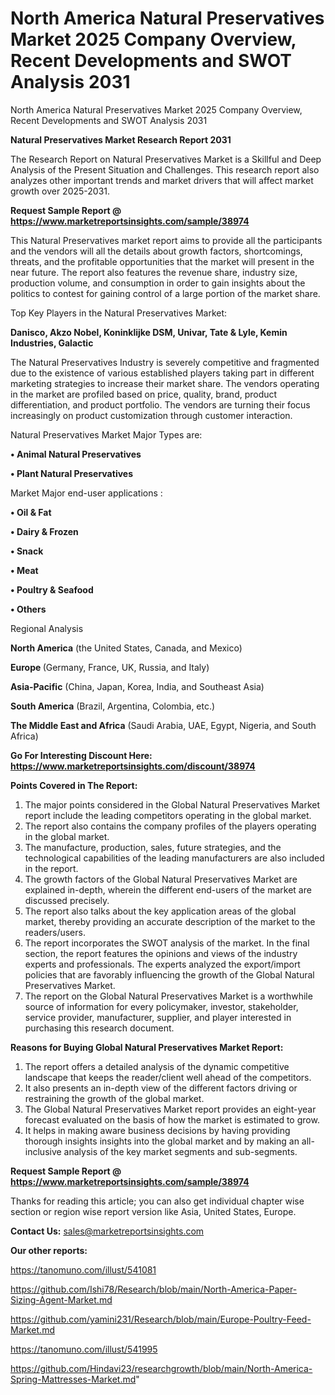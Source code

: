 # North America Natural Preservatives Market 2025 Company Overview, Recent Developments and SWOT Analysis 2031
North America Natural Preservatives Market 2025 Company Overview, Recent Developments and SWOT Analysis 2031

<strong>Natural Preservatives Market Research Report 2031</strong>

The Research Report on Natural Preservatives Market is a Skillful and Deep Analysis of the Present Situation and Challenges. This research report also analyzes other important trends and market drivers that will affect market growth over 2025-2031.

<strong>Request Sample Report @ <a href=https://www.marketreportsinsights.com/sample/38974>https://www.marketreportsinsights.com/sample/38974</a></strong>

This Natural Preservatives market report aims to provide all the participants and the vendors will all the details about growth factors, shortcomings, threats, and the profitable opportunities that the market will present in the near future. The report also features the revenue share, industry size, production volume, and consumption in order to gain insights about the politics to contest for gaining control of a large portion of the market share.

Top Key Players in the Natural Preservatives Market:

<strong>Danisco, Akzo Nobel, Koninklijke DSM, Univar, Tate & Lyle, Kemin Industries, Galactic</strong>

The Natural Preservatives Industry is severely competitive and fragmented due to the existence of various established players taking part in different marketing strategies to increase their market share. The vendors operating in the market are profiled based on price, quality, brand, product differentiation, and product portfolio. The vendors are turning their focus increasingly on product customization through customer interaction.

Natural Preservatives Market Major Types are:

<strong>•  Animal Natural Preservatives

•  Plant Natural Preservatives</strong>

Market Major end-user applications :

<strong>•  Oil & Fat

•  Dairy & Frozen

•  Snack

•  Meat

•  Poultry & Seafood

•  Others</strong>

Regional Analysis

</u><strong><b>North America</b></strong> (the United States, Canada, and Mexico)

<strong><b>Europe </b></strong>(Germany, France, UK, Russia, and Italy)

<strong><b>Asia-Pacific</b></strong> (China, Japan, Korea, India, and Southeast Asia)

<strong><b>South America</b></strong> (Brazil, Argentina, Colombia, etc.)

<strong><b>The Middle East and Africa</b></strong> (Saudi Arabia, UAE, Egypt, Nigeria, and South Africa)

<strong>Go For Interesting Discount Here: <a href=https://www.marketreportsinsights.com/discount/38974>https://www.marketreportsinsights.com/discount/38974</a></strong>

<strong>Points Covered in The Report:</strong>
<ol>
  <li>The major points considered in the Global Natural Preservatives Market report include the leading competitors operating in the global market.</li>
  <li>The report also contains the company profiles of the players operating in the global market.</li>
  <li>The manufacture, production, sales, future strategies, and the technological capabilities of the leading manufacturers are also included in the report.</li>
  <li>The growth factors of the Global Natural Preservatives Market are explained in-depth, wherein the different end-users of the market are discussed precisely.</li>
  <li>The report also talks about the key application areas of the global market, thereby providing an accurate description of the market to the readers/users.</li>
  <li>The report incorporates the SWOT analysis of the market. In the final section, the report features the opinions and views of the industry experts and professionals. The experts analyzed the export/import policies that are favorably influencing the growth of the Global Natural Preservatives Market.</li>
  <li>The report on the Global Natural Preservatives Market is a worthwhile source of information for every policymaker, investor, stakeholder, service provider, manufacturer, supplier, and player interested in purchasing this research document.</li>
</ol>
<strong>Reasons for Buying Global Natural Preservatives Market Report:</strong>

<ol>
  <li>The report offers a detailed analysis of the dynamic competitive landscape that keeps the reader/client well ahead of the competitors.</li>
  <li>It also presents an in-depth view of the different factors driving or restraining the growth of the global market.</li>
  <li>The Global Natural Preservatives Market report provides an eight-year forecast evaluated on the basis of how the market is estimated to grow.</li>
  <li>It helps in making aware business decisions by having providing thorough insights insights into the global market and by making an all-inclusive analysis of the key market segments and sub-segments.</li>
</ol>
<strong>Request Sample Report @ <a href=https://www.marketreportsinsights.com/sample/38974>https://www.marketreportsinsights.com/sample/38974</a></strong>


Thanks for reading this article; you can also get individual chapter wise section or region wise report version like Asia, United States, Europe.

<strong>Contact Us:</strong>
sales@marketreportsinsights.com

<strong>Our other reports:</strong>

<a href=https://tanomuno.com/illust/541081>https://tanomuno.com/illust/541081</a>

<a href=https://github.com/Ishi78/Research/blob/main/North-America-Paper-Sizing-Agent-Market.md>https://github.com/Ishi78/Research/blob/main/North-America-Paper-Sizing-Agent-Market.md</a>

<a href=https://github.com/yamini231/Research/blob/main/Europe-Poultry-Feed-Market.md>https://github.com/yamini231/Research/blob/main/Europe-Poultry-Feed-Market.md</a>

<a href=https://tanomuno.com/illust/541995>https://tanomuno.com/illust/541995</a>

<a href=https://github.com/Hindavi23/researchgrowth/blob/main/North-America-Spring-Mattresses-Market.md>https://github.com/Hindavi23/researchgrowth/blob/main/North-America-Spring-Mattresses-Market.md</a>"
